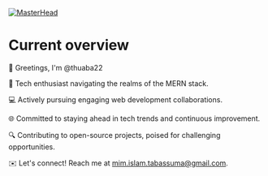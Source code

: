 [![MasterHead](https://i.postimg.cc/L6946C0v/cover.gif)](www.linkedin.com/in/thuaba-islam-8974b51a4)

# Current overview

👋 Greetings, I'm @thuaba22

🚀 Tech enthusiast navigating the realms of the MERN stack.

💻 Actively pursuing engaging web development collaborations.

🌐 Committed to staying ahead in tech trends and continuous improvement.

🔍 Contributing to open-source projects, poised for challenging opportunities.

✉️ Let's connect! Reach me at mim.islam.tabassuma@gmail.com.

<!---
thuaba22/thuaba22 is a ✨ special ✨ repository because its `README.md` (this file) appears on your GitHub profile.
You can click the Preview link to take a look at your changes.
--->
